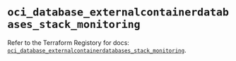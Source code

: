 # `oci_database_externalcontainerdatabases_stack_monitoring`

Refer to the Terraform Registory for docs: [`oci_database_externalcontainerdatabases_stack_monitoring`](https://registry.terraform.io/providers/oracle/oci/6.18.0/docs/resources/database_externalcontainerdatabases_stack_monitoring).
